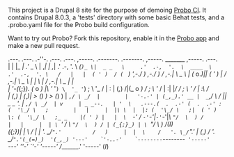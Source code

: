 This project is a Drupal 8 site for the purpose of demoing [Probo CI](http://probo.ci). It contains Drupal 8.0.3, a 'tests' directory with some basic Behat tests, and a .probo.yaml file for the Probo build configuration.

Want to try out Probo? Fork this repository, enable it in the [Probo app](https://app.probo.ci) and make a new pull request.

.---.  .---.     .-''-.    .---.     .---.       ,-----.            .-------. .-------.        ,-----.     _______       ,-----.   .---.  
|   |  |_ _|   .'_ _   \   | ,_|     | ,_|     .'  .-,  '.          \  _(`)_ \|  _ _   \     .'  .-,  '.  \  ____  \   .'  .-,  '. \   /  
|   |  ( ' )  / ( ` )   ',-./  )   ,-./  )    / ,-.|  \ _ \         | (_ o._)|| ( ' )  |    / ,-.|  \ _ \ | |    \ |  / ,-.|  \ _ \|   |  
|   '-(_{;}_). (_ o _)  |\  '_ '`) \  '_ '`) ;  \  '_ /  | :        |  (_,_) /|(_ o _) /   ;  \  '_ /  | :| |____/ / ;  \  '_ /  | :\ /   
|      (_,_) |  (_,_)___| > (_)  )  > (_)  ) |  _`,/ \ _/  |        |   '-.-' | (_,_).' __ |  _`,/ \ _/  ||   _ _ '. |  _`,/ \ _/  | v    
| _ _--.   | '  \   .---.(  .  .-' (  .  .-' : (  '\_/ \   ;        |   |     |  |\ \  |  |: (  '\_/ \   ;|  ( ' )  \: (  '\_/ \   ;_ _   
|( ' ) |   |  \  `-'    / `-'`-'|___`-'`-'|___\ `"/  \  ) /         |   |     |  | \ `'   / \ `"/  \  ) / | (_{;}_) | \ `"/  \  ) /(_I_)  
(_{;}_)|   |   \       /   |        \|        \'. \_/``".'          /   )     |  |  \    /   '. \_/``".'  |  (_,_)  /  '. \_/``".'(_(=)_) 
'(_,_) '---'    `'-..-'    `--------``--------`  '-----'            `---'     ''-'   `'-'      '-----'    /_______.'     '-----'   (_I_)  
                                                                                                                                          
